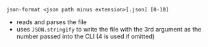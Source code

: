`json-format <json path minus extension>[.json] [0-10]`
- reads and parses the file
- uses `JSON.stringify` to write the file with the 3rd argument as the number passed into the CLI (4 is used if omitted)
